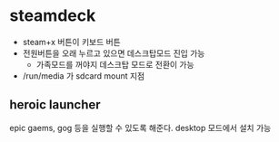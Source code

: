 # steamdeck

- steam+x 버튼이 키보드 버튼  
- 전원버튼을 오래 누르고 있으면 데스크탑모드 진입 가능
  - 가족모드를 꺼야지 데스크탑 모드로 전환이 가능
- /run/media 가 sdcard mount 지점

## heroic launcher
epic gaems, gog 등을 실행할 수 있도록 해준다. desktop 모드에서 설치 가능
